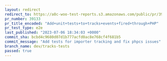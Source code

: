 ```yaml
---
layout: redirect
redirect_to: https://a8c-woo-test-reports.s3.amazonaws.com/public/pr/39133/e2e/index.html
pr_number: 39133
pr_title_encoded: "Add+unit+tests+to+tracks+events+fired+through+PHP"
pr_test_type: e2e
last_published: "2023-07-06 18:34:03 +0000"
commit_sha: bcbd4c9680d07d1b777acfd0ac8e768cf4f681b5
commit_message: "Add tests for importer tracking and fix phpcs issues"
branch_name: dev/tracks-tests
passed: true
---
```

